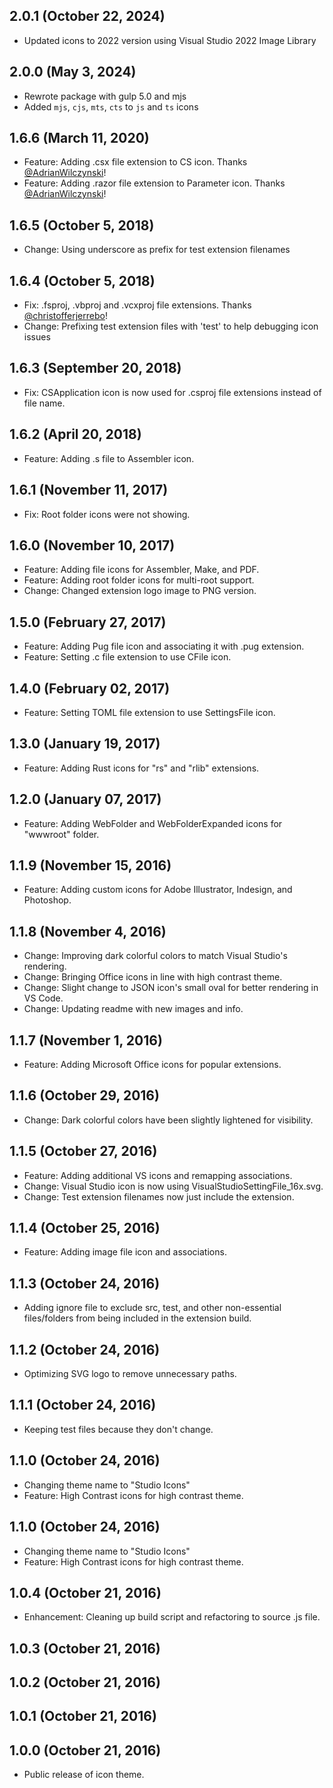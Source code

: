 ## 2.0.1 (October 22, 2024)
  - Updated icons to 2022 version using Visual Studio 2022 Image Library

## 2.0.0 (May 3, 2024)
  - Rewrote package with gulp 5.0 and mjs
  - Added `mjs`, `cjs`, `mts`, `cts` to `js` and `ts` icons 

## 1.6.6 (March 11, 2020)
  - Feature: Adding .csx file extension to CS icon. Thanks [@AdrianWilczynski](https://github.com/AdrianWilczynski)! 
  - Feature: Adding .razor file extension to Parameter icon. Thanks [@AdrianWilczynski](https://github.com/AdrianWilczynski)! 
  
## 1.6.5 (October 5, 2018)
  - Change: Using underscore as prefix for test extension filenames

## 1.6.4 (October 5, 2018)
  - Fix: .fsproj, .vbproj and .vcxproj file extensions. Thanks [@christofferjerrebo](https://github.com/christofferjerrebo)!
  - Change: Prefixing test extension files with 'test' to help debugging icon issues

## 1.6.3 (September 20, 2018)
  - Fix: CSApplication icon is now used for .csproj file extensions instead of file name.

## 1.6.2 (April 20, 2018)
  - Feature: Adding .s file to Assembler icon.

## 1.6.1 (November 11, 2017)
  - Fix: Root folder icons were not showing.

## 1.6.0 (November 10, 2017)
  - Feature: Adding file icons for Assembler, Make, and PDF.
  - Feature: Adding root folder icons for multi-root support.
  - Change: Changed extension logo image to PNG version.

## 1.5.0 (February 27, 2017)
  - Feature: Adding Pug file icon and associating it with .pug extension.
  - Feature: Setting .c file extension to use CFile icon.

## 1.4.0 (February 02, 2017)
  - Feature: Setting TOML file extension to use SettingsFile icon.

## 1.3.0 (January 19, 2017)
  - Feature: Adding Rust icons for "rs" and "rlib" extensions.

## 1.2.0 (January 07, 2017)
  - Feature: Adding WebFolder and WebFolderExpanded icons for "wwwroot" folder.

## 1.1.9 (November 15, 2016)
  - Feature: Adding custom icons for Adobe Illustrator, Indesign, and Photoshop.

## 1.1.8 (November 4, 2016)
  - Change: Improving dark colorful colors to match Visual Studio's rendering.
  - Change: Bringing Office icons in line with high contrast theme.
  - Change: Slight change to JSON icon's small oval for better rendering in VS Code.
  - Change: Updating readme with new images and info.

## 1.1.7 (November 1, 2016)
  - Feature: Adding Microsoft Office icons for popular extensions.

## 1.1.6 (October 29, 2016)
  - Change: Dark colorful colors have been slightly lightened for visibility.

## 1.1.5 (October 27, 2016)
  - Feature: Adding additional VS icons and remapping associations.
  - Change: Visual Studio icon is now using VisualStudioSettingFile_16x.svg.
  - Change: Test extension filenames now just include the extension.

## 1.1.4 (October 25, 2016)
  - Feature: Adding image file icon and associations.

## 1.1.3 (October 24, 2016)
  - Adding ignore file to exclude src, test, and other non-essential files/folders from being included in the extension build.

## 1.1.2 (October 24, 2016)
  - Optimizing SVG logo to remove unnecessary paths.

## 1.1.1 (October 24, 2016)
  - Keeping test files because they don't change.

## 1.1.0 (October 24, 2016)
  - Changing theme name to "Studio Icons"
  - Feature: High Contrast icons for high contrast theme.

## 1.1.0 (October 24, 2016)
  - Changing theme name to "Studio Icons"
  - Feature: High Contrast icons for high contrast theme.

## 1.0.4 (October 21, 2016)
  - Enhancement: Cleaning up build script and refactoring to source .js file.

## 1.0.3 (October 21, 2016)

## 1.0.2 (October 21, 2016)

## 1.0.1 (October 21, 2016)

## 1.0.0 (October 21, 2016)
  - Public release of icon theme.

